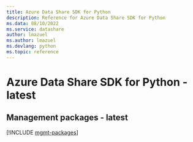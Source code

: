 ```yaml
---
title: Azure Data Share SDK for Python
description: Reference for Azure Data Share SDK for Python
ms.data: 08/10/2022
ms.service: datashare
author: lmazuel
ms.author: lmazuel
ms.devlang: python
ms.topic: reference
---
```

# Azure Data Share SDK for Python - latest

## Management packages - latest
[!INCLUDE [mgmt-packages](data-share-mgmt-index.md)]